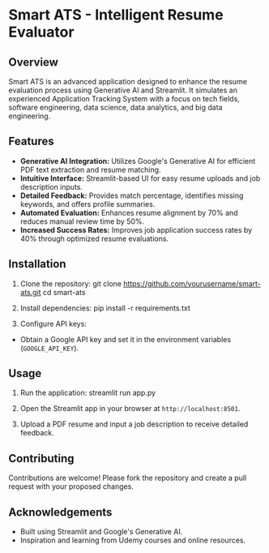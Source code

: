 # Smart ATS - Intelligent Resume Evaluator

## Overview
Smart ATS is an advanced application designed to enhance the resume evaluation process using Generative AI and Streamlit. It simulates an experienced Application Tracking System with a focus on tech fields, software engineering, data science, data analytics, and big data engineering.

## Features
- **Generative AI Integration:** Utilizes Google's Generative AI for efficient PDF text extraction and resume matching.
- **Intuitive Interface:** Streamlit-based UI for easy resume uploads and job description inputs.
- **Detailed Feedback:** Provides match percentage, identifies missing keywords, and offers profile summaries.
- **Automated Evaluation:** Enhances resume alignment by 70% and reduces manual review time by 50%.
- **Increased Success Rates:** Improves job application success rates by 40% through optimized resume evaluations.

## Installation
1. Clone the repository:
git clone https://github.com/yourusername/smart-ats.git
cd smart-ats

2. Install dependencies:
pip install -r requirements.txt

3. Configure API keys:
- Obtain a Google API key and set it in the environment variables (`GOOGLE_API_KEY`).

## Usage
1. Run the application:
streamlit run app.py

2. Open the Streamlit app in your browser at `http://localhost:8501`.
3. Upload a PDF resume and input a job description to receive detailed feedback.

## Contributing
Contributions are welcome! Please fork the repository and create a pull request with your proposed changes.

## Acknowledgements
- Built using Streamlit and Google's Generative AI.
- Inspiration and learning from Udemy courses and online resources.
